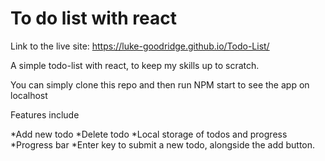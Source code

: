 # To do list with react

Link to the live site: https://luke-goodridge.github.io/Todo-List/

A simple todo-list with react, to keep my skills up to scratch.

You can simply clone this repo and then run NPM start to see the app on localhost

Features include

*Add new todo
*Delete todo
*Local storage of todos and progress
*Progress bar
*Enter key to submit a new todo, alongside the add button.

